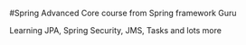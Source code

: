 #Spring Advanced Core course from Spring framework Guru

Learning JPA, Spring Security, JMS, Tasks and lots more